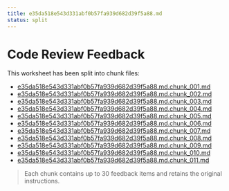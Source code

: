 ```yaml
---
title: e35da518e543d331abf0b57fa939d682d39f5a88.md
status: split
---
```


# Code Review Feedback

This worksheet has been split into chunk files:

- [e35da518e543d331abf0b57fa939d682d39f5a88.md.chunk_001.md](e35da518e543d331abf0b57fa939d682d39f5a88.md.chunk_001.md)
- [e35da518e543d331abf0b57fa939d682d39f5a88.md.chunk_002.md](e35da518e543d331abf0b57fa939d682d39f5a88.md.chunk_002.md)
- [e35da518e543d331abf0b57fa939d682d39f5a88.md.chunk_003.md](e35da518e543d331abf0b57fa939d682d39f5a88.md.chunk_003.md)
- [e35da518e543d331abf0b57fa939d682d39f5a88.md.chunk_004.md](e35da518e543d331abf0b57fa939d682d39f5a88.md.chunk_004.md)
- [e35da518e543d331abf0b57fa939d682d39f5a88.md.chunk_005.md](e35da518e543d331abf0b57fa939d682d39f5a88.md.chunk_005.md)
- [e35da518e543d331abf0b57fa939d682d39f5a88.md.chunk_006.md](e35da518e543d331abf0b57fa939d682d39f5a88.md.chunk_006.md)
- [e35da518e543d331abf0b57fa939d682d39f5a88.md.chunk_007.md](e35da518e543d331abf0b57fa939d682d39f5a88.md.chunk_007.md)
- [e35da518e543d331abf0b57fa939d682d39f5a88.md.chunk_008.md](e35da518e543d331abf0b57fa939d682d39f5a88.md.chunk_008.md)
- [e35da518e543d331abf0b57fa939d682d39f5a88.md.chunk_009.md](e35da518e543d331abf0b57fa939d682d39f5a88.md.chunk_009.md)
- [e35da518e543d331abf0b57fa939d682d39f5a88.md.chunk_010.md](e35da518e543d331abf0b57fa939d682d39f5a88.md.chunk_010.md)
- [e35da518e543d331abf0b57fa939d682d39f5a88.md.chunk_011.md](e35da518e543d331abf0b57fa939d682d39f5a88.md.chunk_011.md)

> Each chunk contains up to 30 feedback items and retains the original instructions.
